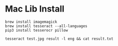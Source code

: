 # Mac Lib Install

```shell
brew install imagemagick
brew install tesseract --all-languages
pip3 install tesserocr pillow

tesseract test.jpg result -l eng && cat result.txt

```
